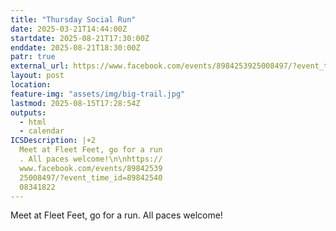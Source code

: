 ```yaml
---
title: "Thursday Social Run"
date: 2025-03-21T14:44:00Z
startdate: 2025-08-21T17:30:00Z
enddate: 2025-08-21T18:30:00Z
patr: true
external_url: https://www.facebook.com/events/8984253925008497/?event_time_id=8984254008341822
layout: post
location: 
feature-img: "assets/img/big-trail.jpg"
lastmod: 2025-08-15T17:28:54Z
outputs:
  - html
  - calendar
ICSDescription: |+2
  Meet at Fleet Feet, go for a run  . All paces welcome!\n\nhttps://  www.facebook.com/events/89842539  25008497/?event_time_id=89842540  08341822
---
```


Meet at Fleet Feet, go for a run. All paces welcome!<br>
  <br>
  

